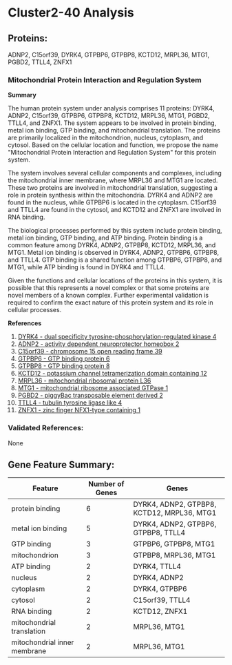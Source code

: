# Cluster2-40 Analysis

## Proteins: 

ADNP2, C15orf39, DYRK4, GTPBP6, GTPBP8, KCTD12, MRPL36, MTG1, PGBD2, TTLL4, ZNFX1

### Mitochondrial Protein Interaction and Regulation System

**Summary**

The human protein system under analysis comprises 11 proteins: DYRK4, ADNP2, C15orf39, GTPBP6, GTPBP8, KCTD12, MRPL36, MTG1, PGBD2, TTLL4, and ZNFX1. The system appears to be involved in protein binding, metal ion binding, GTP binding, and mitochondrial translation. The proteins are primarily localized in the mitochondrion, nucleus, cytoplasm, and cytosol. Based on the cellular location and function, we propose the name "Mitochondrial Protein Interaction and Regulation System" for this protein system.

The system involves several cellular components and complexes, including the mitochondrial inner membrane, where MRPL36 and MTG1 are located. These two proteins are involved in mitochondrial translation, suggesting a role in protein synthesis within the mitochondria. DYRK4 and ADNP2 are found in the nucleus, while GTPBP6 is located in the cytoplasm. C15orf39 and TTLL4 are found in the cytosol, and KCTD12 and ZNFX1 are involved in RNA binding.

The biological processes performed by this system include protein binding, metal ion binding, GTP binding, and ATP binding. Protein binding is a common feature among DYRK4, ADNP2, GTPBP8, KCTD12, MRPL36, and MTG1. Metal ion binding is observed in DYRK4, ADNP2, GTPBP6, GTPBP8, and TTLL4. GTP binding is a shared function among GTPBP6, GTPBP8, and MTG1, while ATP binding is found in DYRK4 and TTLL4.

Given the functions and cellular locations of the proteins in this system, it is possible that this represents a novel complex or that some proteins are novel members of a known complex. Further experimental validation is required to confirm the exact nature of this protein system and its role in cellular processes.

**References**

1. [DYRK4 - dual specificity tyrosine-phosphorylation-regulated kinase 4](https://www.ncbi.nlm.nih.gov/gene/8445)
2. [ADNP2 - activity dependent neuroprotector homeobox 2](https://www.ncbi.nlm.nih.gov/gene/22850)
3. [C15orf39 - chromosome 15 open reading frame 39](https://www.ncbi.nlm.nih.gov/gene/54927)
4. [GTPBP6 - GTP binding protein 6](https://www.ncbi.nlm.nih.gov/gene/54714)
5. [GTPBP8 - GTP binding protein 8](https://www.ncbi.nlm.nih.gov/gene/23560)
6. [KCTD12 - potassium channel tetramerization domain containing 12](https://www.ncbi.nlm.nih.gov/gene/11275)
7. [MRPL36 - mitochondrial ribosomal protein L36](https://www.ncbi.nlm.nih.gov/gene/28982)
8. [MTG1 - mitochondrial ribosome associated GTPase 1](https://www.ncbi.nlm.nih.gov/gene/28982)
9. [PGBD2 - piggyBac transposable element derived 2](https://www.ncbi.nlm.nih.gov/gene/57088)
10. [TTLL4 - tubulin tyrosine ligase like 4](https://www.ncbi.nlm.nih.gov/gene/23093)
11. [ZNFX1 - zinc finger NFX1-type containing 1](https://www.ncbi.nlm.nih.gov/gene/24140)

### Validated References: 

None





## Gene Feature Summary: 

| Feature | Number of Genes | Genes |
| --- | --- | --- |
| protein binding | 6 | DYRK4, ADNP2, GTPBP8, KCTD12, MRPL36, MTG1 |
| metal ion binding | 5 | DYRK4, ADNP2, GTPBP6, GTPBP8, TTLL4 |
| GTP binding | 3 | GTPBP6, GTPBP8, MTG1 |
| mitochondrion | 3 | GTPBP8, MRPL36, MTG1 |
| ATP binding | 2 | DYRK4, TTLL4 |
| nucleus | 2 | DYRK4, ADNP2 |
| cytoplasm | 2 | DYRK4, GTPBP6 |
| cytosol | 2 | C15orf39, TTLL4 |
| RNA binding | 2 | KCTD12, ZNFX1 |
| mitochondrial translation | 2 | MRPL36, MTG1 |
| mitochondrial inner membrane | 2 | MRPL36, MTG1 |

